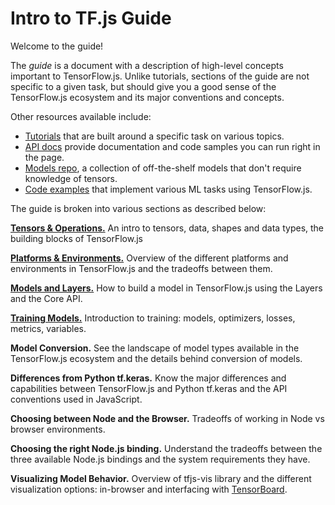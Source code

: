 # Intro to TF.js Guide

Welcome to the guide!

The _guide_ is a document with a description of high-level concepts important to TensorFlow.js. Unlike tutorials, sections of the guide are not specific to a given task, but should give you a good sense of the TensorFlow.js ecosystem and its major conventions and concepts.

Other resources available include:

*   [Tutorials](../tutorials/index) that are built around a specific task on various topics.
*   [API docs](https://js.tensorflow.org/api/latest/) provide documentation and code samples you can run right in the page.
*   [Models repo](https://github.com/tensorflow/tfjs-models), a collection of off-the-shelf models that don't require knowledge of tensors.
*   [Code examples](../examples/index) that implement various ML tasks using TensorFlow.js.

The guide is broken into various sections as described below:

[**Tensors & Operations.**](tensors-operations) An intro to tensors, data, shapes and data types, the building blocks of TensorFlow.js

[**Platforms & Environments.**](platforms-environments) Overview of the different platforms and environments in TensorFlow.js and the tradeoffs between them.

[**Models and Layers.**](models-and-layers) How to build a model in TensorFlow.js using the Layers and the Core API.

[**Training Models.**](training-models) Introduction to training: models, optimizers, losses, metrics, variables.

**Model Conversion.** See the landscape of model types available in the TensorFlow.js ecosystem and the details behind conversion of models.

**Differences from Python tf.keras.** Know the major differences and capabilities between TensorFlow.js and Python tf.keras and the API conventions used in JavaScript.

**Choosing between Node and the Browser.** Tradeoffs of working in Node vs browser environments.

**Choosing the right Node.js binding.** Understand the tradeoffs between the three available Node.js bindings and the system requirements they have.

**Visualizing Model Behavior.** Overview of tfjs-vis library and the different visualization options: in-browser and interfacing with [TensorBoard](https://www.tensorflow.org/guide/summaries_and_tensorboard).
